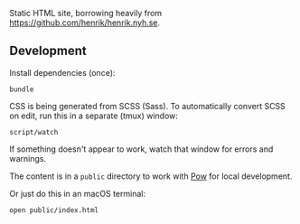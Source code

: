 Static HTML site, borrowing heavily from https://github.com/henrik/henrik.nyh.se.

## Development

Install dependencies (once):

```
bundle
```

CSS is being generated from SCSS (Sass). To automatically convert SCSS on edit, run this in a separate (tmux) window:

```
script/watch
```

If something doesn't appear to work, watch that window for errors and warnings.

The content is in a `public` directory to work with [Pow](http://pow.cx) for local development.

Or just do this in an macOS terminal:
```
open public/index.html
```
